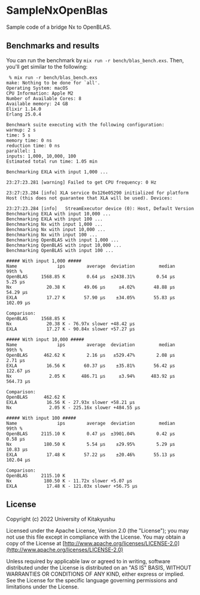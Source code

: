 # SampleNxOpenBlas

Sample code of a bridge Nx to OpenBLAS.

## Benchmarks and results

You can run the benchmark by `mix run -r bench/blas_bench.exs`.
Then, you'll get similar to the following:

```
 % mix run -r bench/blas_bench.exs
make: Nothing to be done for `all'.
Operating System: macOS
CPU Information: Apple M2
Number of Available Cores: 8
Available memory: 24 GB
Elixir 1.14.0
Erlang 25.0.4

Benchmark suite executing with the following configuration:
warmup: 2 s
time: 5 s
memory time: 0 ns
reduction time: 0 ns
parallel: 1
inputs: 1,000, 10,000, 100
Estimated total run time: 1.05 min

Benchmarking EXLA with input 1,000 ...

23:27:23.281 [warning] Failed to get CPU frequency: 0 Hz

23:27:23.284 [info] XLA service 0x126e05290 initialized for platform Host (this does not guarantee that XLA will be used). Devices:

23:27:23.284 [info]   StreamExecutor device (0): Host, Default Version
Benchmarking EXLA with input 10,000 ...
Benchmarking EXLA with input 100 ...
Benchmarking Nx with input 1,000 ...
Benchmarking Nx with input 10,000 ...
Benchmarking Nx with input 100 ...
Benchmarking OpenBLAS with input 1,000 ...
Benchmarking OpenBLAS with input 10,000 ...
Benchmarking OpenBLAS with input 100 ...

##### With input 1,000 #####
Name               ips        average  deviation         median         99th %
OpenBLAS     1568.85 K        0.64 μs  ±2438.31%        0.54 μs        5.25 μs
Nx             20.38 K       49.06 μs     ±4.02%       48.88 μs       54.29 μs
EXLA           17.27 K       57.90 μs    ±34.05%       55.83 μs      102.09 μs

Comparison: 
OpenBLAS     1568.85 K
Nx             20.38 K - 76.97x slower +48.42 μs
EXLA           17.27 K - 90.84x slower +57.27 μs

##### With input 10,000 #####
Name               ips        average  deviation         median         99th %
OpenBLAS      462.62 K        2.16 μs   ±529.47%        2.08 μs        2.71 μs
EXLA           16.56 K       60.37 μs    ±35.81%       56.42 μs      122.67 μs
Nx              2.05 K      486.71 μs     ±3.94%      483.92 μs      564.73 μs

Comparison: 
OpenBLAS      462.62 K
EXLA           16.56 K - 27.93x slower +58.21 μs
Nx              2.05 K - 225.16x slower +484.55 μs

##### With input 100 #####
Name               ips        average  deviation         median         99th %
OpenBLAS     2115.10 K        0.47 μs  ±3901.04%        0.42 μs        0.58 μs
Nx            180.50 K        5.54 μs    ±29.95%        5.29 μs       10.83 μs
EXLA           17.48 K       57.22 μs    ±20.46%       55.13 μs      102.04 μs

Comparison: 
OpenBLAS     2115.10 K
Nx            180.50 K - 11.72x slower +5.07 μs
EXLA           17.48 K - 121.03x slower +56.75 μs
```

## License

Copyright (c) 2022 University of Kitakyushu

Licensed under the Apache License, Version 2.0 (the "License");
you may not use this file except in compliance with the License.
You may obtain a copy of the License at [http://www.apache.org/licenses/LICENSE-2.0](http://www.apache.org/licenses/LICENSE-2.0)

Unless required by applicable law or agreed to in writing, software
distributed under the License is distributed on an "AS IS" BASIS,
WITHOUT WARRANTIES OR CONDITIONS OF ANY KIND, either express or implied.
See the License for the specific language governing permissions and
limitations under the License.
